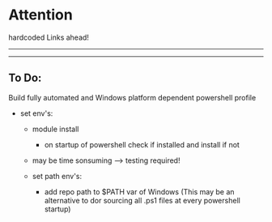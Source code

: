 # Attention

hardcoded Links ahead!

***
***

## To Do:

Build fully automated and Windows platform dependent powershell profile


- set env's:
    - module install
        - on startup of powershell check if installed and install if not
    - may be time sonsuming --> testing required!

    - set path env's:
        - add repo path to $PATH var of Windows (This may be an alternative to dor sourcing all .ps1 files at every powershell startup) 

